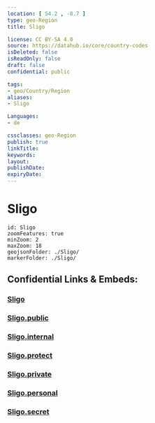 ```yaml
---
location: [ 54.2 , -8.7 ] 
type: geo-Region
title: Sligo

license: CC BY-SA 4.0
source: https://datahub.io/core/country-codes
isDeleted: false
isReadOnly: false
draft: false
confidential: public

tags:
- geo/Country/Region
aliases:
- Sligo

Languages:
- de

cssclasses: geo-Region
publish: true
linkTitle: 
keywords: 
layout: 
publishDate: 
expiryDate: 
---
```


# Sligo

```leaflet
id: Sligo
zoomFeatures: true 
minZoom: 2 
maxZoom: 18
geojsonFolder: ./Sligo/
markerFolder: ./Sligo/
```


## Confidential Links & Embeds: 

### [Sligo](/_Standards/Earth/Continent/Europe/Europe~North/Ireland/Ireland,Provinces/Connacht/Sligo.md) 

### [Sligo.public](/_public/Earth/Continent/Europe/Europe~North/Ireland/Ireland,Provinces/Connacht/Sligo.public.md) 

### [Sligo.internal](/_internal/Earth/Continent/Europe/Europe~North/Ireland/Ireland,Provinces/Connacht/Sligo.internal.md) 

### [Sligo.protect](/_protect/Earth/Continent/Europe/Europe~North/Ireland/Ireland,Provinces/Connacht/Sligo.protect.md) 

### [Sligo.private](/_private/Earth/Continent/Europe/Europe~North/Ireland/Ireland,Provinces/Connacht/Sligo.private.md) 

### [Sligo.personal](/_personal/Earth/Continent/Europe/Europe~North/Ireland/Ireland,Provinces/Connacht/Sligo.personal.md) 

### [Sligo.secret](/_secret/Earth/Continent/Europe/Europe~North/Ireland/Ireland,Provinces/Connacht/Sligo.secret.md)

